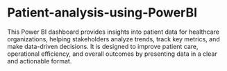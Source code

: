 # Patient-analysis-using-PowerBI
 This Power BI dashboard provides insights into patient data for healthcare organizations, helping stakeholders analyze trends, track key metrics, and make data-driven decisions. It is designed to improve patient care, operational efficiency, and overall outcomes by presenting data in a clear and actionable format.
